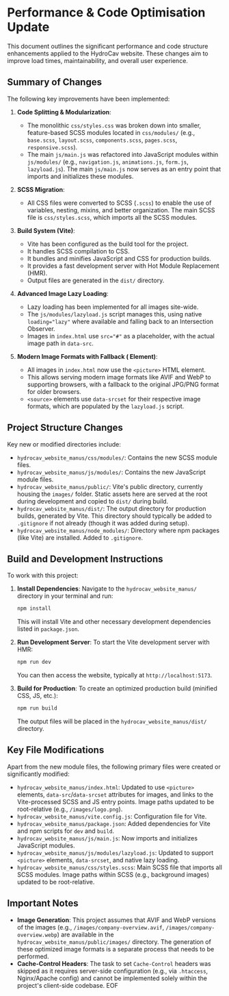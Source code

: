 # Performance & Code Optimisation Update

This document outlines the significant performance and code structure enhancements applied to the HydroCav website. These changes aim to improve load times, maintainability, and overall user experience.

## Summary of Changes

The following key improvements have been implemented:

1.  **Code Splitting & Modularization**:
    *   The monolithic `css/styles.css` was broken down into smaller, feature-based SCSS modules located in `css/modules/` (e.g., `base.scss`, `layout.scss`, `components.scss`, `pages.scss`, `responsive.scss`).
    *   The main `js/main.js` was refactored into JavaScript modules within `js/modules/` (e.g., `navigation.js`, `animations.js`, `form.js`, `lazyload.js`). The main `js/main.js` now serves as an entry point that imports and initializes these modules.

2.  **SCSS Migration**:
    *   All CSS files were converted to SCSS (`.scss`) to enable the use of variables, nesting, mixins, and better organization. The main SCSS file is `css/styles.scss`, which imports all the SCSS modules.

3.  **Build System (Vite)**:
    *   Vite has been configured as the build tool for the project.
    *   It handles SCSS compilation to CSS.
    *   It bundles and minifies JavaScript and CSS for production builds.
    *   It provides a fast development server with Hot Module Replacement (HMR).
    *   Output files are generated in the `dist/` directory.

4.  **Advanced Image Lazy Loading**:
    *   Lazy loading has been implemented for all images site-wide.
    *   The `js/modules/lazyload.js` script manages this, using native `loading="lazy"` where available and falling back to an Intersection Observer.
    *   Images in `index.html` use `src="#"` as a placeholder, with the actual image path in `data-src`.

5.  **Modern Image Formats with Fallback (<picture> Element)**:
    *   All images in `index.html` now use the `<picture>` HTML element.
    *   This allows serving modern image formats like AVIF and WebP to supporting browsers, with a fallback to the original JPG/PNG format for older browsers.
    *   `<source>` elements use `data-srcset` for their respective image formats, which are populated by the `lazyload.js` script.

## Project Structure Changes

Key new or modified directories include:

*   `hydrocav_website_manus/css/modules/`: Contains the new SCSS module files.
*   `hydrocav_website_manus/js/modules/`: Contains the new JavaScript module files.
*   `hydrocav_website_manus/public/`: Vite's public directory, currently housing the `images/` folder. Static assets here are served at the root during development and copied to `dist/` during build.
*   `hydrocav_website_manus/dist/`: The output directory for production builds, generated by Vite. This directory should typically be added to `.gitignore` if not already (though it was added during setup).
*   `hydrocav_website_manus/node_modules/`: Directory where npm packages (like Vite) are installed. Added to `.gitignore`.

## Build and Development Instructions

To work with this project:

1.  **Install Dependencies**:
    Navigate to the `hydrocav_website_manus/` directory in your terminal and run:
    ```bash
    npm install
    ```
    This will install Vite and other necessary development dependencies listed in `package.json`.

2.  **Run Development Server**:
    To start the Vite development server with HMR:
    ```bash
    npm run dev
    ```
    You can then access the website, typically at `http://localhost:5173`.

3.  **Build for Production**:
    To create an optimized production build (minified CSS, JS, etc.):
    ```bash
    npm run build
    ```
    The output files will be placed in the `hydrocav_website_manus/dist/` directory.

## Key File Modifications

Apart from the new module files, the following primary files were created or significantly modified:

*   `hydrocav_website_manus/index.html`: Updated to use `<picture>` elements, `data-src`/`data-srcset` attributes for images, and links to the Vite-processed SCSS and JS entry points. Image paths updated to be root-relative (e.g., `/images/logo.png`).
*   `hydrocav_website_manus/vite.config.js`: Configuration file for Vite.
*   `hydrocav_website_manus/package.json`: Added dependencies for Vite and npm scripts for `dev` and `build`.
*   `hydrocav_website_manus/js/main.js`: Now imports and initializes JavaScript modules.
*   `hydrocav_website_manus/js/modules/lazyload.js`: Updated to support `<picture>` elements, `data-srcset`, and native lazy loading.
*   `hydrocav_website_manus/css/styles.scss`: Main SCSS file that imports all SCSS modules. Image paths within SCSS (e.g., background images) updated to be root-relative.

## Important Notes

*   **Image Generation**: This project assumes that AVIF and WebP versions of the images (e.g., `/images/company-overview.avif`, `/images/company-overview.webp`) are available in the `hydrocav_website_manus/public/images/` directory. The generation of these optimized image formats is a separate process that needs to be performed.
*   **Cache-Control Headers**: The task to set `Cache-Control` headers was skipped as it requires server-side configuration (e.g., via `.htaccess`, Nginx/Apache config) and cannot be implemented solely within the project's client-side codebase.
EOF
